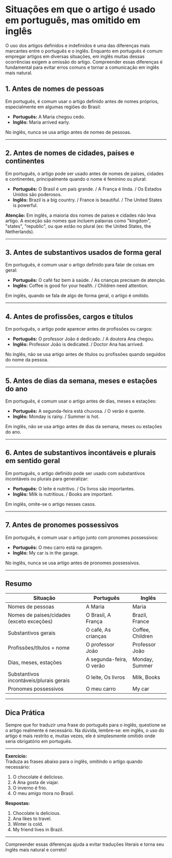 # Situações em que o artigo é usado em português, mas omitido em inglês

O uso dos artigos definidos e indefinidos é uma das diferenças mais marcantes entre o português e o inglês. Enquanto em português é comum empregar artigos em diversas situações, em inglês muitas dessas ocorrências exigem a omissão do artigo. Compreender essas diferenças é fundamental para evitar erros comuns e tornar a comunicação em inglês mais natural.

## 1. Antes de nomes de pessoas

Em português, é comum usar o artigo definido antes de nomes próprios, especialmente em algumas regiões do Brasil:

- **Português:** A Maria chegou cedo.  
- **Inglês:** Maria arrived early.

No inglês, nunca se usa artigo antes de nomes de pessoas.

---

## 2. Antes de nomes de cidades, países e continentes

Em português, o artigo pode ser usado antes de nomes de países, cidades e continentes, principalmente quando o nome é feminino ou plural:

- **Português:** O Brasil é um país grande. / A França é linda. / Os Estados Unidos são poderosos.
- **Inglês:** Brazil is a big country. / France is beautiful. / The United States is powerful.

**Atenção:** Em inglês, a maioria dos nomes de países e cidades não leva artigo. A exceção são nomes que incluem palavras como "kingdom", "states", "republic", ou que estão no plural (ex: the United States, the Netherlands).

---

## 3. Antes de substantivos usados de forma geral

Em português, é comum usar o artigo definido para falar de coisas em geral:

- **Português:** O café faz bem à saúde. / As crianças precisam de atenção.
- **Inglês:** Coffee is good for your health. / Children need attention.

Em inglês, quando se fala de algo de forma geral, o artigo é omitido.

---

## 4. Antes de profissões, cargos e títulos

Em português, o artigo pode aparecer antes de profissões ou cargos:

- **Português:** O professor João é dedicado. / A doutora Ana chegou.
- **Inglês:** Professor João is dedicated. / Doctor Ana has arrived.

No inglês, não se usa artigo antes de títulos ou profissões quando seguidos do nome da pessoa.

---

## 5. Antes de dias da semana, meses e estações do ano

Em português, é comum usar o artigo antes de dias, meses e estações:

- **Português:** A segunda-feira está chuvosa. / O verão é quente.
- **Inglês:** Monday is rainy. / Summer is hot.

Em inglês, não se usa artigo antes de dias da semana, meses ou estações do ano.

---

## 6. Antes de substantivos incontáveis e plurais em sentido geral

Em português, o artigo definido pode ser usado com substantivos incontáveis ou plurais para generalizar:

- **Português:** O leite é nutritivo. / Os livros são importantes.
- **Inglês:** Milk is nutritious. / Books are important.

Em inglês, omite-se o artigo nesses casos.

---

## 7. Antes de pronomes possessivos

Em português, é comum usar o artigo junto com pronomes possessivos:

- **Português:** O meu carro está na garagem.
- **Inglês:** My car is in the garage.

No inglês, nunca se usa artigo antes de pronomes possessivos.

---

## Resumo

| Situação                                      | Português                | Inglês                  |
|-----------------------------------------------|-------------------------|-------------------------|
| Nomes de pessoas                             | A Maria                 | Maria                   |
| Nomes de países/cidades (exceto exceções)    | O Brasil, A França      | Brazil, France          |
| Substantivos gerais                          | O café, As crianças     | Coffee, Children        |
| Profissões/títulos + nome                    | O professor João        | Professor João          |
| Dias, meses, estações                        | A segunda-feira, O verão| Monday, Summer          |
| Substantivos incontáveis/plurais gerais      | O leite, Os livros      | Milk, Books             |
| Pronomes possessivos                         | O meu carro             | My car                  |

---

## Dica Prática

Sempre que for traduzir uma frase do português para o inglês, questione se o artigo realmente é necessário. Na dúvida, lembre-se: em inglês, o uso do artigo é mais restrito e, muitas vezes, ele é simplesmente omitido onde seria obrigatório em português.

---

**Exercício:**  
Traduza as frases abaixo para o inglês, omitindo o artigo quando necessário:

1. O chocolate é delicioso.
2. A Ana gosta de viajar.
3. O inverno é frio.
4. O meu amigo mora no Brasil.

**Respostas:**

1. Chocolate is delicious.
2. Ana likes to travel.
3. Winter is cold.
4. My friend lives in Brazil.

---

Compreender essas diferenças ajuda a evitar traduções literais e torna seu inglês mais natural e correto!